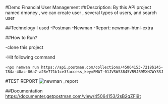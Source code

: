 #Demo Financial User Management
##Description: By this API project named dmoney , we can create user , several types of users, and search user

##Technology I used
-Postman
-Newman
-Report: newman-html-extra

##How to Run?


-clone this project

-Hit following command


-```npx nemwan run https://api.postman.com/collections/45064153-7218b145-784a-48ac-86a7-a28e771b1ce3?access_key=PMAT-01JVSWS3845VR9JB9MXH7WYSSJ```

#TEST REPORT
![newman _report](https://github.com/user-attachments/assets/9301fe8b-87f4-467a-a390-3dd243eb0363)

##Documentation
https://documenter.getpostman.com/view/45064153/2sB2qZFi9t
